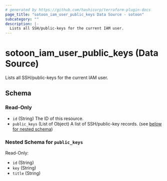 ```yaml
---
# generated by https://github.com/hashicorp/terraform-plugin-docs
page_title: "sotoon_iam_user_public_keys Data Source - sotoon"
subcategory: ""
description: |-
  Lists all SSH/public-keys for the current IAM user.
---
```


# sotoon_iam_user_public_keys (Data Source)

Lists all SSH/public-keys for the current IAM user.



<!-- schema generated by tfplugindocs -->
## Schema

### Read-Only

- `id` (String) The ID of this resource.
- `public_keys` (List of Object) A list of SSH/public-key records. (see [below for nested schema](#nestedatt--public_keys))

<a id="nestedatt--public_keys"></a>
### Nested Schema for `public_keys`

Read-Only:

- `id` (String)
- `key` (String)
- `title` (String)

